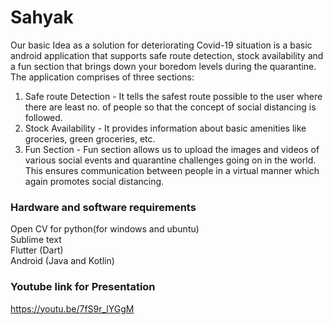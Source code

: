 # Sahyak
Our basic Idea as a solution for deteriorating Covid-19 situation is a basic android application that supports safe route detection, stock availability and a fun section that brings down your boredom levels during the quarantine. The application comprises of three sections: 
1. Safe route Detection - It tells the safest route possible to the user where there are least no. of people so that the concept of social distancing is followed.  
2. Stock Availability - It provides information about basic amenities like groceries, green groceries, etc.  
3. Fun Section - Fun section allows us to upload the images and videos of various social events and quarantine challenges going on in the world. This ensures communication between people in a virtual manner which again promotes social distancing.

### Hardware and software requirements  

Open CV for python(for windows and ubuntu)  
Sublime text   
Flutter (Dart)  
Android (Java and Kotlin)


### Youtube link for Presentation
https://youtu.be/7fS9r_lYGgM
